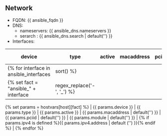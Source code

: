 ## Network

- FQDN: {{ ansible_fqdn }}
- DNS: 
  - nameservers: {{ ansible_dns.nameservers }}
  - serarch : {{ ansible_dns.search | default('') }}
- Interfaces: 

| device | type | active | macaddress | pciid | module | IP address |
|--------|------|--------|------------|-------|--------|------------|
{% for interface in ansible_interfaces | sort() %}
{% set fact = "ansible_" + interface | regex_replace('-', '_') %}
{% set params = hostvars[host][fact] %}
| {{ params.device }} | {{ params.type }} | {{ params.active }} | {{ params.macaddress | default('') }} | {{ params.pciid | default('') }} | {{ params.module | default('') }} | {% if params.ipv4 is defined %}{{ params.ipv4.address | default ('') }}{% endif %} |
{% endfor %}
